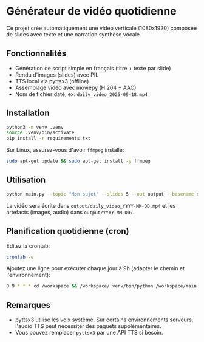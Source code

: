 # Générateur de vidéo quotidienne

Ce projet crée automatiquement une vidéo verticale (1080x1920) composée de slides avec texte et une narration synthèse vocale.

## Fonctionnalités
- Génération de script simple en français (titre + texte par slide)
- Rendu d'images (slides) avec PIL
- TTS local via pyttsx3 (offline)
- Assemblage vidéo avec moviepy (H.264 + AAC)
- Nom de fichier daté, ex: `daily_video_2025-09-18.mp4`

## Installation
```bash
python3 -m venv .venv
source .venv/bin/activate
pip install -r requirements.txt
```

Sur Linux, assurez-vous d'avoir `ffmpeg` installé:
```bash
sudo apt-get update && sudo apt-get install -y ffmpeg
```

## Utilisation
```bash
python main.py --topic "Mon sujet" --slides 5 --out output --basename daily_video
```

La vidéo sera écrite dans `output/daily_video_YYYY-MM-DD.mp4` et les artefacts (images, audio) dans `output/YYYY-MM-DD/`.

## Planification quotidienne (cron)
Éditez la crontab:
```bash
crontab -e
```
Ajoutez une ligne pour exécuter chaque jour à 9h (adapter le chemin et l'environnement):
```bash
0 9 * * * cd /workspace && /workspace/.venv/bin/python /workspace/main.py --topic "Actu du jour" --slides 5 --out /workspace/output --basename daily_video >> /workspace/cron.log 2>&1
```

## Remarques
- pyttsx3 utilise les voix système. Sur certains environnements serveurs, l'audio TTS peut nécessiter des paquets supplémentaires.
- Vous pouvez remplacer `pyttsx3` par une API TTS si besoin.